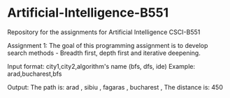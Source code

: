 # Artificial-Intelligence-B551

Repository for the assignments for Artificial Intelligence CSCI-B551

Assignment 1: The goal of this programming assignment is to develop search methods - Breadth first, depth first and iterative deepening.

Input format:
city1,city2,algorithm's name (bfs, dfs, ide)
Example: arad,bucharest,bfs

Output:
The path is: arad , sibiu , fagaras , bucharest , 
The distance is: 450
